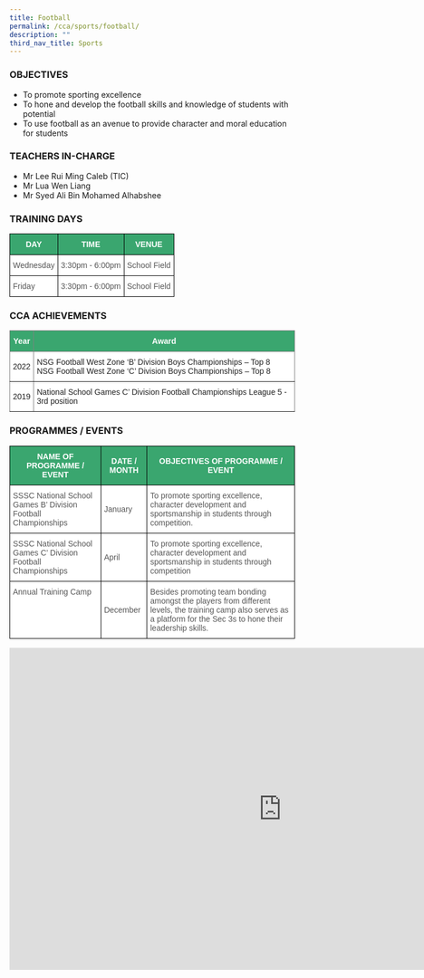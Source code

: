 ```yaml
---
title: Football
permalink: /cca/sports/football/
description: ""
third_nav_title: Sports
---
```

### OBJECTIVES

*   To promote sporting excellence
*   To hone and develop the football skills and knowledge of students with potential
*   To use football as an avenue to provide character and moral education for students

  

### TEACHERS IN-CHARGE

*   Mr Lee Rui Ming Caleb (TIC)
*   Mr Lua Wen Liang&nbsp;  
*   Mr Syed Ali Bin Mohamed Alhabshee
    

  

### TRAINING DAYS

<style type="text/css">
.tg  {border-collapse:collapse;border-spacing:0;}
.tg td{border-color:black;border-style:solid;border-width:1px;font-family:Arial, sans-serif;font-size:14px;
  overflow:hidden;padding:10px 5px;word-break:normal;}
.tg th{border-color:black;border-style:solid;border-width:1px;font-family:Arial, sans-serif;font-size:14px;
  font-weight:normal;overflow:hidden;padding:10px 5px;word-break:normal;}
.tg .tg-k0s0{background-color:#3AA66F;color:#FFF;font-weight:bold;text-align:center;vertical-align:middle}
.tg .tg-mwz3{background-color:#FFF;color:#565656;text-align:left;vertical-align:middle}
</style>
<table class="tg">
<thead>
  <tr>
    <th class="tg-k0s0"><span style="color:#FFF;background-color:#3AA66F">DAY</span></th>
    <th class="tg-k0s0"><span style="color:#FFF;background-color:#3AA66F">TIME</span></th>
    <th class="tg-k0s0"><span style="color:#FFF;background-color:#3AA66F">VENUE</span></th>
  </tr>
</thead>
<tbody>
  <tr>
    <td class="tg-mwz3"><span style="color:#565656">Wednesday</span></td>
    <td class="tg-mwz3"><span style="color:#565656">3:30pm - 6:00pm</span></td>
    <td class="tg-mwz3"><span style="color:#565656">School Field</span></td>
  </tr>
  <tr>
    <td class="tg-mwz3"><span style="color:#565656">Friday</span></td>
    <td class="tg-mwz3"><span style="color:#565656">3:30pm - 6:00pm</span></td>
    <td class="tg-mwz3"><span style="color:#565656">School Field</span></td>
  </tr>
</tbody>
</table>

### CCA ACHIEVEMENTS

<style type="text/css">
.tg  {border-collapse:collapse;border-spacing:0;}
.tg td{border-color:black;border-style:solid;border-width:1px;font-family:Arial, sans-serif;font-size:14px;
  overflow:hidden;padding:10px 5px;word-break:normal;}
.tg th{border-color:black;border-style:solid;border-width:1px;font-family:Arial, sans-serif;font-size:14px;
  font-weight:normal;overflow:hidden;padding:10px 5px;word-break:normal;}
.tg .tg-lk3d{background-color:#3AA66F;border-color:inherit;color:#FFF;font-weight:bold;text-align:center;vertical-align:middle}
.tg .tg-gktn{background-color:#FFF;border-color:inherit;color:#222;text-align:center;vertical-align:middle}
.tg .tg-k81l{background-color:#FFF;border-color:inherit;color:#222;text-align:left;vertical-align:middle}
</style>
<table class="tg">
<thead>
  <tr>
    <th class="tg-lk3d"><span style="color:#FFF;background-color:#3AA66F">Year</span></th>
    <th class="tg-lk3d"><span style="color:#FFF;background-color:#3AA66F">Award</span></th>
  </tr>
</thead>
<tbody>
	<tr>
    <td class="tg-gktn"><span style="color:#222;background-color:#FFF">2022</span></td>
    <td class="tg-k81l"><span style="color:#222;background-color:#FFF">NSG Football West Zone ‘B’ Division Boys Championships – Top 8<br>NSG Football West Zone ‘C’ Division Boys Championships – Top 8</span></td>
  </tr>
  <tr>
    <td class="tg-gktn"><span style="color:#222;background-color:#FFF">2019</span></td>
    <td class="tg-k81l"><span style="color:#222;background-color:#FFF">National School Games C’ Division Football Championships League 5 - 3rd position</span></td>
  </tr>
</tbody>
</table>

### PROGRAMMES / EVENTS

  <style type="text/css">
.tg  {border-collapse:collapse;border-spacing:0;}
.tg td{border-color:black;border-style:solid;border-width:1px;font-family:Arial, sans-serif;font-size:14px;
  overflow:hidden;padding:10px 5px;word-break:normal;}
.tg th{border-color:black;border-style:solid;border-width:1px;font-family:Arial, sans-serif;font-size:14px;
  font-weight:normal;overflow:hidden;padding:10px 5px;word-break:normal;}
.tg .tg-61iw{background-color:#FFF;color:#F00;text-align:left;vertical-align:top}
.tg .tg-k0s0{background-color:#3AA66F;color:#FFF;font-weight:bold;text-align:center;vertical-align:middle}
.tg .tg-mwz3{background-color:#FFF;color:#565656;text-align:left;vertical-align:middle}
.tg .tg-njgx{background-color:#FFF;color:#565656;text-align:left;vertical-align:top}
</style>
<table class="tg">
<thead>
  <tr>
    <th class="tg-k0s0"><span style="color:#FFF;background-color:#3AA66F">NAME OF PROGRAMME / EVENT</span></th>
    <th class="tg-k0s0"><span style="color:#FFF;background-color:#3AA66F">DATE / MONTH</span></th>
    <th class="tg-k0s0"><span style="color:#FFF;background-color:#3AA66F">OBJECTIVES OF PROGRAMME / EVENT</span></th>
  </tr>
</thead>
<tbody>
  <tr>
    <td class="tg-mwz3"><span style="color:#565656">SSSC National School Games B’ Division Football Championships</span><br></td>
    <td class="tg-mwz3"><span style="color:#565656">January</span></td>
    <td class="tg-mwz3"><span style="color:#565656">To promote sporting excellence, character development and sportsmanship in students through competition.</span></td>
  </tr>
  <tr>
    <td class="tg-61iw"><span style="color:#565656">SSSC National School Games C’ Division Football Championships </span></td>
    <td class="tg-mwz3"><span style="color:#565656">April</span></td>
    <td class="tg-njgx"><span style="color:#565656">To promote sporting excellence, character development and sportsmanship in students through competition </span></td>
  </tr>
  <tr>
    <td class="tg-61iw"><span style="color:#565656">Annual Training Camp </span></td>
    <td class="tg-mwz3"><span style="color:#565656">December</span></td>
    <td class="tg-mwz3"><span style="color:#565656">Besides promoting team bonding amongst the players from different levels, the training camp also serves as a platform for the Sec 3s to hone their leadership skills.</span></td>
  </tr>
</tbody>
</table>

<iframe src="https://docs.google.com/presentation/d/e/2PACX-1vT5WtXJ0hVmS0BHnu6MkNuwcK220tRjTYeXeSQEohtMu-dbDFHrb7qIj1Q4tdwtONo_Qg44ibbKhxlo/embed?start=true&loop=true&delayms=3000" frameborder="0" width="960" height="569" allowfullscreen="true" mozallowfullscreen="true" webkitallowfullscreen="true"></iframe>
